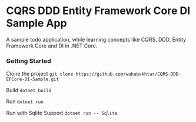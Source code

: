 # CQRS DDD Entity Framework Core DI Sample App
A sample todo application, while learning concepts like CQRS, DDD, Entity Framework Core and DI in .NET Core.

### Getting Started
Clone the project
`git clone https://github.com/wahabakhtar/CQRS-DDD-EFCore-DI-Sample.git`

Build
`dotnet build`

Run
`dotnet run`

Run with Sqlite Support
`dotnet run -- Sqlite`
